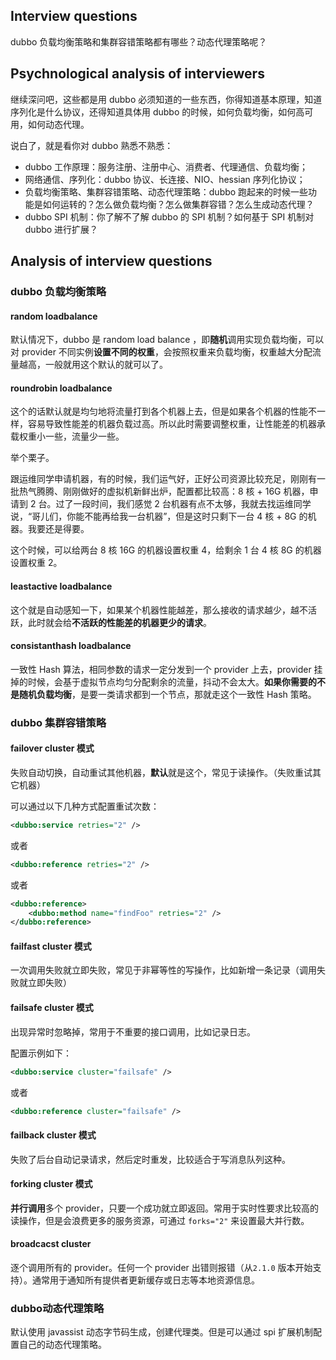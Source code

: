 ## Interview questions
dubbo 负载均衡策略和集群容错策略都有哪些？动态代理策略呢？

## Psychnological analysis of interviewers
继续深问吧，这些都是用 dubbo 必须知道的一些东西，你得知道基本原理，知道序列化是什么协议，还得知道具体用 dubbo 的时候，如何负载均衡，如何高可用，如何动态代理。

说白了，就是看你对 dubbo 熟悉不熟悉：
- dubbo 工作原理：服务注册、注册中心、消费者、代理通信、负载均衡；
- 网络通信、序列化：dubbo 协议、长连接、NIO、hessian 序列化协议；
- 负载均衡策略、集群容错策略、动态代理策略：dubbo 跑起来的时候一些功能是如何运转的？怎么做负载均衡？怎么做集群容错？怎么生成动态代理？
- dubbo SPI 机制：你了解不了解 dubbo 的 SPI 机制？如何基于 SPI 机制对 dubbo 进行扩展？

## Analysis of interview questions
### dubbo 负载均衡策略
#### random loadbalance
默认情况下，dubbo 是 random load balance ，即**随机**调用实现负载均衡，可以对 provider 不同实例**设置不同的权重**，会按照权重来负载均衡，权重越大分配流量越高，一般就用这个默认的就可以了。

#### roundrobin loadbalance
这个的话默认就是均匀地将流量打到各个机器上去，但是如果各个机器的性能不一样，容易导致性能差的机器负载过高。所以此时需要调整权重，让性能差的机器承载权重小一些，流量少一些。

举个栗子。

跟运维同学申请机器，有的时候，我们运气好，正好公司资源比较充足，刚刚有一批热气腾腾、刚刚做好的虚拟机新鲜出炉，配置都比较高：8 核 + 16G 机器，申请到 2 台。过了一段时间，我们感觉 2 台机器有点不太够，我就去找运维同学说，“哥儿们，你能不能再给我一台机器”，但是这时只剩下一台 4 核 + 8G 的机器。我要还是得要。

这个时候，可以给两台 8 核 16G 的机器设置权重 4，给剩余 1 台 4 核 8G 的机器设置权重 2。

#### leastactive loadbalance
这个就是自动感知一下，如果某个机器性能越差，那么接收的请求越少，越不活跃，此时就会给**不活跃的性能差的机器更少的请求**。

#### consistanthash loadbalance
一致性 Hash 算法，相同参数的请求一定分发到一个 provider 上去，provider 挂掉的时候，会基于虚拟节点均匀分配剩余的流量，抖动不会太大。**如果你需要的不是随机负载均衡**，是要一类请求都到一个节点，那就走这个一致性 Hash 策略。

### dubbo 集群容错策略
#### failover cluster 模式
失败自动切换，自动重试其他机器，**默认**就是这个，常见于读操作。（失败重试其它机器）

可以通过以下几种方式配置重试次数：

```xml
<dubbo:service retries="2" />
```

或者

```xml
<dubbo:reference retries="2" />
```

或者

```xml
<dubbo:reference>
    <dubbo:method name="findFoo" retries="2" />
</dubbo:reference>
```

#### failfast cluster 模式
一次调用失败就立即失败，常见于非幂等性的写操作，比如新增一条记录（调用失败就立即失败）

#### failsafe cluster 模式
出现异常时忽略掉，常用于不重要的接口调用，比如记录日志。

配置示例如下：

```xml
<dubbo:service cluster="failsafe" />
```

或者

```xml
<dubbo:reference cluster="failsafe" />
```

#### failback cluster 模式
失败了后台自动记录请求，然后定时重发，比较适合于写消息队列这种。

#### forking cluster 模式
**并行调用**多个 provider，只要一个成功就立即返回。常用于实时性要求比较高的读操作，但是会浪费更多的服务资源，可通过 `forks="2"` 来设置最大并行数。

#### broadcacst cluster
逐个调用所有的 provider。任何一个 provider 出错则报错（从`2.1.0` 版本开始支持）。通常用于通知所有提供者更新缓存或日志等本地资源信息。

### dubbo动态代理策略
默认使用 javassist 动态字节码生成，创建代理类。但是可以通过 spi 扩展机制配置自己的动态代理策略。